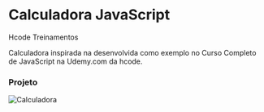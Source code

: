 # Calculadora JavaScript

Hcode Treinamentos

Calculadora inspirada na desenvolvida como exemplo no Curso Completo de JavaScript na Udemy.com da hcode.

### Projeto
![Calculadora]()
